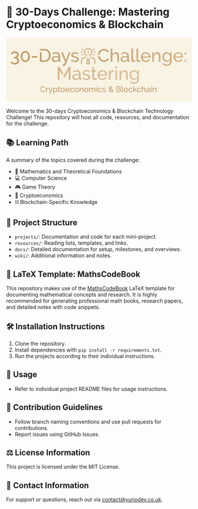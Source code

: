 # 🚀 30-Days Challenge: Mastering Cryptoeconomics & Blockchain

<!-- ![30-Days-GT-Crypto Logo](./assets/images/30-Days-GT-Crypto_Logo_V2_Transparent.png) -->
![30-Days-GT-Crypto Logo](./assets/images/30-Days-GT-Crypto_Logo_V1_Beige.png)

Welcome to the 30-days Cryptoeconomics & Blockchain Technology Challenge! This repository will host all code, resources, and documentation for the challenge.

## 📚 Learning Path

A summary of the topics covered during the challenge:

- 🧮 Mathematics and Theoretical Foundations
- 💻 Computer Science
- 🎮 Game Theory
- 🏦 Cryptoeconomics
- ⛓️ Blockchain-Specific Knowledge

## 📂 Project Structure

- `projects/`: Documentation and code for each mini-project.
- `resources/`: Reading lists, templates, and links.
- `docs/`: Detailed documentation for setup, milestones, and overviews.
- `wiki/`: Additional information and notes.

## 📘 LaTeX Template: MathsCodeBook

This repository makes use of the [MathsCodeBook](https://github.com/YuriODev/MathsCodeBook) LaTeX template for documenting mathematical concepts and research. It is highly recommended for generating professional math books, research papers, and detailed notes with code snippets.

## 🛠️ Installation Instructions

1. Clone the repository.
2. Install dependencies with `pip install -r requirements.txt`.
3. Run the projects according to their individual instructions.

## 🚀 Usage

- Refer to individual project README files for usage instructions.

## 🤝 Contribution Guidelines

- Follow branch naming conventions and use pull requests for contributions.
- Report issues using GitHub Issues.

## ⚖️ License Information

This project is licensed under the MIT License.

## 📧 Contact Information

For support or questions, reach out via [contact@yuriodev.co.uk](mailto:contact@yuriodev.co.uk).
